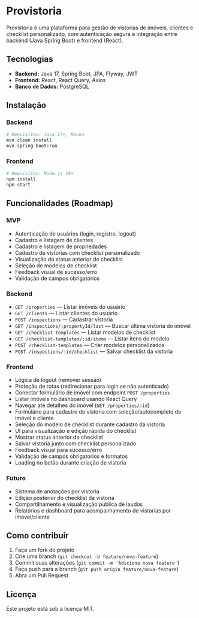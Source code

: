 # Provistoria

Provistoria é uma plataforma para gestão de vistorias de imóveis, clientes e checklist personalizado, com autenticação segura e integração entre backend (Java Spring Boot) e frontend (React).

## Tecnologias

- **Backend:** Java 17, Spring Boot, JPA, Flyway, JWT
- **Frontend:** React, React Query, Axios
- **Banco de Dados:** PostgreSQL

## Instalação

### Backend

```bash
# Requisitos: Java 17+, Maven
mvn clean install
mvn spring-boot:run
```

### Frontend

```bash
# Requisitos: Node.js 18+
npm install
npm start
```

## Funcionalidades (Roadmap)

### MVP

- Autenticação de usuários (login, registro, logout)
- Cadastro e listagem de clientes
- Cadastro e listagem de propriedades
- Cadastro de vistorias com checklist personalizado
- Visualização do status anterior do checklist
- Seleção de modelos de checklist
- Feedback visual de sucesso/erro
- Validação de campos obrigatórios

### Backend

- `GET /properties` — Listar imóveis do usuário
- `GET /clients` — Listar clientes do usuário
- `POST /inspections` — Cadastrar vistoria
- `GET /inspections/:propertyId/last` — Buscar última vistoria do imóvel
- `GET /checklist-templates` — Listar modelos de checklist
- `GET /checklist-templates/:id/items` — Listar itens do modelo
- `POST /checklist-templates` — Criar modelos personalizados
- `POST /inspections/:id/checklist` — Salvar checklist da vistoria

### Frontend

- Lógica de logout (remover sessão)
- Proteção de rotas (redirecionar para login se não autenticado)
- Conectar formulário de imóvel com endpoint `POST /properties`
- Listar imóveis no dashboard usando React Query
- Navegar até detalhes do imóvel (`GET /properties/:id`)
- Formulário para cadastro de vistoria com seleção/autocomplete de imóvel e cliente
- Seleção do modelo de checklist durante cadastro da vistoria
- UI para visualização e edição rápida do checklist
- Mostrar status anterior do checklist
- Salvar vistoria junto com checklist personalizado
- Feedback visual para sucesso/erro
- Validação de campos obrigatórios e formatos
- Loading no botão durante criação de vistoria

### Futuro

- Sistema de anotações por vistoria
- Edição posterior do checklist da vistoria
- Compartilhamento e visualização pública de laudos
- Relatórios e dashboard para acompanhamento de vistorias por imóvel/cliente

## Como contribuir

1. Faça um fork do projeto
2. Crie uma branch (`git checkout -b feature/nova-feature`)
3. Commit suas alterações (`git commit -m 'Adiciona nova feature'`)
4. Faça push para a branch (`git push origin feature/nova-feature`)
5. Abra um Pull Request

## Licença

Este projeto está sob a licença MIT.

